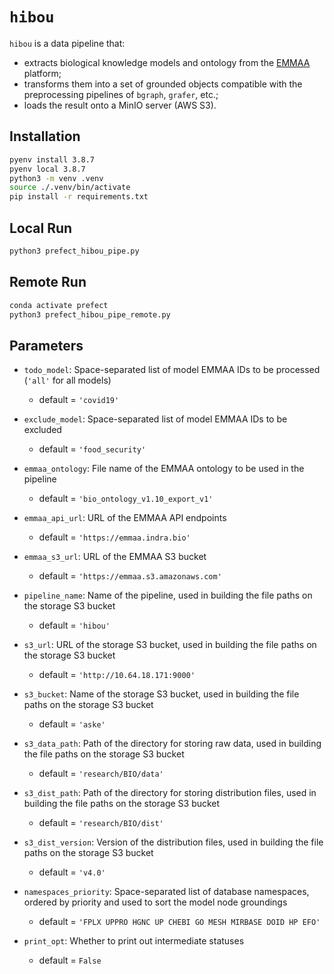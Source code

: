 # `hibou`

`hibou` is a data pipeline that:
* extracts biological knowledge models and ontology from the [EMMAA](https://emmaa.indra.bio/home) platform;
* transforms them into a set of grounded objects compatible with the preprocessing pipelines of `bgraph`, `grafer`, etc.;
* loads the result onto a MinIO server (AWS S3).

## Installation

```bash
pyenv install 3.8.7
pyenv local 3.8.7
python3 -m venv .venv
source ./.venv/bin/activate
pip install -r requirements.txt
```

## Local Run

```bash
python3 prefect_hibou_pipe.py
```

## Remote Run
```bash
conda activate prefect
python3 prefect_hibou_pipe_remote.py
```

## Parameters

- `todo_model`: <str> Space-separated list of model EMMAA IDs to be processed (`'all'` for all models)
    - default = `'covid19'` 

- `exclude_model`: <str> Space-separated list of model EMMAA IDs to be excluded
    - default = `'food_security'`

- `emmaa_ontology`: <str> File name of the EMMAA ontology to be used in the pipeline
    - default = `'bio_ontology_v1.10_export_v1'`

- `emmaa_api_url`: <str> URL of the EMMAA API endpoints
    - default = `'https://emmaa.indra.bio'`

- `emmaa_s3_url`: <str> URL of the EMMAA S3 bucket
    - default = `'https://emmaa.s3.amazonaws.com'`

- `pipeline_name`: <str> Name of the pipeline, used in building the file paths on the storage S3 bucket
    - default = `'hibou'`

- `s3_url`: <str> URL of the storage S3 bucket, used in building the file paths on the storage S3 bucket
    - default = `'http://10.64.18.171:9000'`

- `s3_bucket`: <str> Name of the storage S3 bucket, used in building the file paths on the storage S3 bucket
    - default = `'aske'`

- `s3_data_path`: <str> Path of the directory for storing raw data, used in building the file paths on the storage S3 bucket
    - default = `'research/BIO/data'`

- `s3_dist_path`: <str> Path of the directory for storing distribution files, used in building the file paths on the storage S3 bucket
    - default = `'research/BIO/dist'`

- `s3_dist_version`: <str> Version of the distribution files, used in building the file paths on the storage S3 bucket
    - default = `'v4.0'`

- `namespaces_priority`: <str> Space-separated list of database namespaces, ordered by priority and used to sort the model node groundings
    - default = `'FPLX UPPRO HGNC UP CHEBI GO MESH MIRBASE DOID HP EFO'`

- `print_opt`: <bool> Whether to print out intermediate statuses
    - default = `False`

